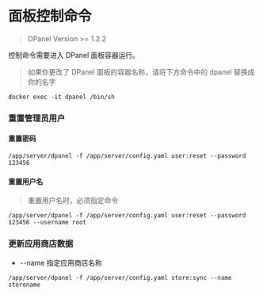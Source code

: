 # 面板控制命令

> DPanel Version >= 1.2.2

控制命令需要进入 DPanel 面板容器运行。

> 如果你更改了 DPanel 面板的容器名称，请将下方命令中的 dpanel 替换成你的名字

```
docker exec -it dpanel /bin/sh
```

### 重置管理员用户

#### 重置密码

```
/app/server/dpanel -f /app/server/config.yaml user:reset --password 123456
```

#### 重置用户名

> 重置用户名时，必须指定命令

```
/app/server/dpanel -f /app/server/config.yaml user:reset --password 123456 --username root
```

### 更新应用商店数据

- \--name 指定应用商店名称

```
/app/server/dpanel -f /app/server/config.yaml store:sync --name storename
```